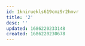 ```yaml
---
id: 1kniruekls619cmz9r2hmvr
title: '2'
desc: ''
updated: 1686220233148
created: 1686220230678
---
```

